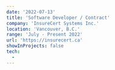 ```yaml
---
date: '2022-07-13'
title: 'Software Developer / Contract'
company: 'InsureCert Systems Inc.'
location: 'Vancouver, B.C.'
range: 'July - Present 2022'
url: 'https://insurecert.ca'
showInProjects: false
tech:
  -
---
```


<!-- - Fullstack development - Python, Django, Angular, Svelte, Handlebars, jQuery.
- Custom API Integrations using REST and SOAP services.
- Bug fixes for frontend, database management using PostgreSQL w/ Django schemas.
- Server management using SaltStack. -->
